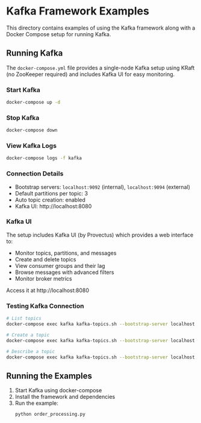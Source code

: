 # Kafka Framework Examples

This directory contains examples of using the Kafka framework along with a Docker Compose setup for running Kafka.

## Running Kafka

The `docker-compose.yml` file provides a single-node Kafka setup using KRaft (no ZooKeeper required) and includes Kafka UI for easy monitoring.

### Start Kafka

```bash
docker-compose up -d
```

### Stop Kafka

```bash
docker-compose down
```

### View Kafka Logs

```bash
docker-compose logs -f kafka
```

### Connection Details

- Bootstrap servers: `localhost:9092` (internal), `localhost:9094` (external)
- Default partitions per topic: 3
- Auto topic creation: enabled
- Kafka UI: http://localhost:8080

### Kafka UI

The setup includes Kafka UI (by Provectus) which provides a web interface to:
- Monitor topics, partitions, and messages
- Create and delete topics
- View consumer groups and their lag
- Browse messages with advanced filters
- Monitor broker metrics

Access it at http://localhost:8080

### Testing Kafka Connection

```bash
# List topics
docker-compose exec kafka kafka-topics.sh --bootstrap-server localhost:9092 --list

# Create a topic
docker-compose exec kafka kafka-topics.sh --bootstrap-server localhost:9092 --create --topic test --partitions 3 --replication-factor 1

# Describe a topic
docker-compose exec kafka kafka-topics.sh --bootstrap-server localhost:9092 --describe --topic test
```

## Running the Examples

1. Start Kafka using docker-compose
2. Install the framework and dependencies
3. Run the example:
   ```bash
   python order_processing.py
   ```

